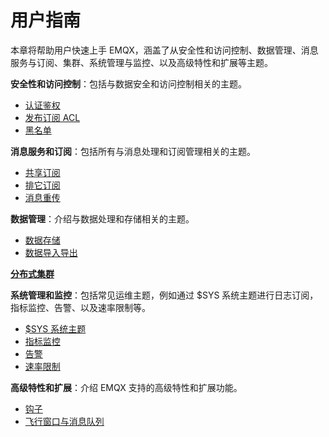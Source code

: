 # 用户指南

本章将帮助用户快速上手 EMQX，涵盖了从安全性和访问控制、数据管理、消息服务与订阅、集群、系统管理与监控、以及高级特性和扩展等主题。



**安全性和访问控制**：包括与数据安全和访问控制相关的主题。

- [认证鉴权](./auth.md)
- [发布订阅 ACL](./acl.md)
- [黑名单](./blacklist.md)



**消息服务和订阅**：包括所有与消息处理和订阅管理相关的主题。

- [共享订阅](./shared-subscriptions.md)
- [排它订阅](./exclusive-subscriptions.md)
- [消息重传](./retransmission.md)



**数据管理**：介绍与数据处理和存储相关的主题。

- [数据存储](../backend/backend.md)
- [数据导入导出](./data-import-and-export.md)



**[分布式集群](./cluster.md)**



**系统管理和监控**：包括常见运维主题，例如通过 $SYS 系统主题进行日志订阅，指标监控、告警、以及速率限制等。

- [$SYS 系统主题](./system-topic.md)
- [指标监控](./metrics-and-stats.md)
- [告警](./alarms.md)
- [速率限制](rate-limit.md)

**高级特性和扩展**：介绍 EMQX 支持的高级特性和扩展功能。

- [钩子](./hooks.md)
- [飞行窗口与消息队列](./inflight-window-and-message-queue.md)